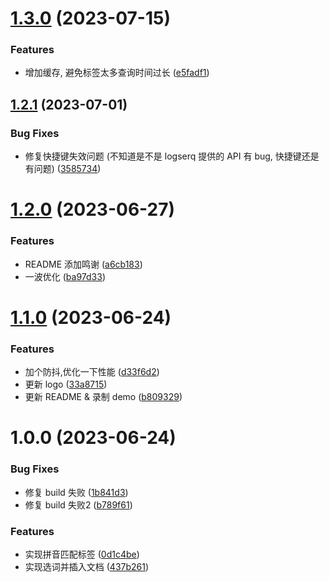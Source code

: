# [1.3.0](https://github.com/b-yp/logseq-pinyin-match-tags/compare/v1.2.1...v1.3.0) (2023-07-15)


### Features

* 增加缓存, 避免标签太多查询时间过长 ([e5fadf1](https://github.com/b-yp/logseq-pinyin-match-tags/commit/e5fadf1fe4cf88f8adff47f78a307e2390326c11))

## [1.2.1](https://github.com/b-yp/logseq-pinyin-match-tags/compare/v1.2.0...v1.2.1) (2023-07-01)


### Bug Fixes

* 修复快捷键失效问题 (不知道是不是 logserq 提供的 API 有 bug, 快捷键还是有问题) ([3585734](https://github.com/b-yp/logseq-pinyin-match-tags/commit/3585734b59eb8c42c04937b1d2320db8d79eb142))

# [1.2.0](https://github.com/b-yp/logseq-pinyin-match-tags/compare/v1.1.0...v1.2.0) (2023-06-27)


### Features

* README 添加鸣谢 ([a6cb183](https://github.com/b-yp/logseq-pinyin-match-tags/commit/a6cb183ecb67e9f426015f95a902a4907d80f9b5))
* 一波优化 ([ba97d33](https://github.com/b-yp/logseq-pinyin-match-tags/commit/ba97d335a118a97610db809db176587854db6f87))

# [1.1.0](https://github.com/b-yp/logseq-pinyin-match-tags/compare/v1.0.0...v1.1.0) (2023-06-24)


### Features

* 加个防抖,优化一下性能 ([d33f6d2](https://github.com/b-yp/logseq-pinyin-match-tags/commit/d33f6d25a622eb99442875036bb42eceb98f9f19))
* 更新 logo ([33a8715](https://github.com/b-yp/logseq-pinyin-match-tags/commit/33a871514147e3c89bf3710c1f547bc755470e15))
* 更新 README & 录制 demo ([b809329](https://github.com/b-yp/logseq-pinyin-match-tags/commit/b809329017010d8a6d503bde54a7803bec866713))

# 1.0.0 (2023-06-24)


### Bug Fixes

* 修复 build 失败 ([1b841d3](https://github.com/b-yp/logseq-pinyin-match-tags/commit/1b841d3434a131e8aae6c7c8ba0076a5ece82ef3))
* 修复 build 失败2 ([b789f61](https://github.com/b-yp/logseq-pinyin-match-tags/commit/b789f611b61143be7867cf901c6604c19ea11ef2))


### Features

* 实现拼音匹配标签 ([0d1c4be](https://github.com/b-yp/logseq-pinyin-match-tags/commit/0d1c4be4b10b0319e255a6a891ebd4e34fc035de))
* 实现选词并插入文档 ([437b261](https://github.com/b-yp/logseq-pinyin-match-tags/commit/437b261c08c8cf3b31d4fc684c897a77646ef38e))
